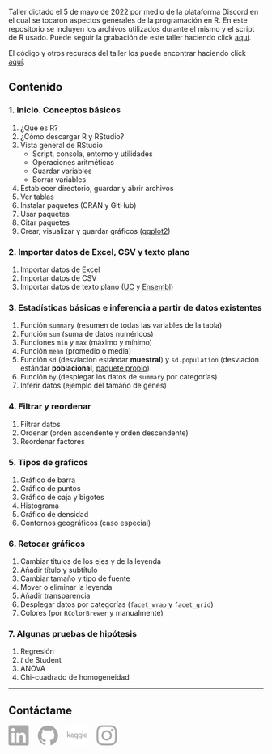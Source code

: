 Taller dictado el 5 de mayo de 2022 por medio de la plataforma Discord en el cual se tocaron aspectos generales de la programación en R. En este repositorio se incluyen los archivos utilizados durante el mismo y el script de R usado. Puede seguir la grabación de este taller haciendo click [aquí](https://drive.google.com/file/d/1naV4G_sJHsvmgPKXIYWiL65vZBInBzxp/view?usp=sharing).

El código y otros recursos del taller los puede encontrar haciendo click [aquí](https://github.com/itsmiguelrojas/taller_r).

## Contenido

### 1. Inicio. Conceptos básicos
1. ¿Qué es R?
2. ¿Cómo descargar R y RStudio?
3. Vista general de RStudio
	- Script, consola, entorno y utilidades
	- Operaciones aritméticas
	- Guardar variables
	- Borrar variables
4. Establecer directorio, guardar y abrir archivos
5. Ver tablas
6. Instalar paquetes (CRAN y GitHub)
7. Usar paquetes
8. Citar paquetes
9. Crear, visualizar y guardar gráficos ([ggplot2](https://ggplot2.tidyverse.org/))

### 2. Importar datos de Excel, CSV y texto plano
1. Importar datos de Excel
2. Importar datos de CSV
3. Importar datos de texto plano ([UC](https://archive.ics.uci.edu/) y [Ensembl](https://www.ensembl.org/index.html))

### 3. Estadísticas básicas e inferencia a partir de datos existentes
1. Función `summary` (resumen de todas las variables de la tabla)
2. Función `sum` (suma de datos numéricos)
3. Funciones `min` y `max` (máximo y mínimo)
4. Función `mean` (promedio o media)
5. Función `sd` (desviación estándar **muestral**) y `sd.population` (desviación estándar **poblacional**, [paquete propio](https://github.com/itsmiguelrojas/sdPop))
6. Función `by` (desplegar los datos de `summary` por categorías)
7. Inferir datos (ejemplo del tamaño de genes)

### 4. Filtrar y reordenar
1. Filtrar datos
2. Ordenar (orden ascendente y orden descendente)
3. Reordenar factores

### 5. Tipos de gráficos
1. Gráfico de barra
2. Gráfico de puntos
3. Gráfico de caja y bigotes
4. Histograma
5. Gráfico de densidad
6. Contornos geográficos (caso especial)

### 6. Retocar gráficos
1. Cambiar títulos de los ejes y de la leyenda
2. Añadir título y subtítulo
3. Cambiar tamaño y tipo de fuente
4. Mover o eliminar la leyenda
5. Añadir transparencia
6. Desplegar datos por categorías (`facet_wrap` y `facet_grid`)
7. Colores (por `RColorBrewer` y manualmente)

### 7. Algunas pruebas de hipótesis
1. Regresión
2. *t* de Student
3. ANOVA
4. Chi-cuadrado de homogeneidad

<hr>

Contáctame
---

<a href="{{site.linkedin}}" target="_blank" style="margin-right:1em;"><img src="social_icons/linkedin.svg" height="40px" alt="LinkedIn"></a>
<a href="{{site.github}}" target="_blank" style="margin-right:1em;"><img src="social_icons/github.svg" height="40px" alt="GitHub"></a>
<a href="{{site.kaggle}}" target="_blank" style="margin-right:1em;"><img src="social_icons/kaggle.svg" height="40px" alt="Kaggle"></a>
<a href="{{site.instagram}}" target="_blank"><img src="social_icons/instagram.svg" height="40px" alt="Instagram"></a>